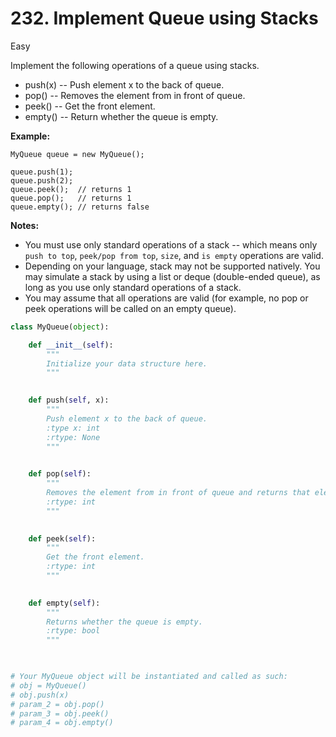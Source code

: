 # 232. Implement Queue using Stacks
Easy

Implement the following operations of a queue using stacks.

- push(x) -- Push element x to the back of queue.
- pop() -- Removes the element from in front of queue.
- peek() -- Get the front element.
- empty() -- Return whether the queue is empty.

**Example:** <br>
```
MyQueue queue = new MyQueue();

queue.push(1);
queue.push(2);  
queue.peek();  // returns 1
queue.pop();   // returns 1
queue.empty(); // returns false
```

**Notes:**
- You must use only standard operations of a stack -- 
which means only `push to top`, `peek/pop from top`, `size`, and `is empty` operations are valid.
- Depending on your language, stack may not be supported natively. 
You may simulate a stack by using a list or deque (double-ended queue), 
as long as you use only standard operations of a stack.
- You may assume that all operations are valid (for example, no pop or peek operations 
will be called on an empty queue).

```python
class MyQueue(object):

    def __init__(self):
        """
        Initialize your data structure here.
        """
        

    def push(self, x):
        """
        Push element x to the back of queue.
        :type x: int
        :rtype: None
        """
        

    def pop(self):
        """
        Removes the element from in front of queue and returns that element.
        :rtype: int
        """
        

    def peek(self):
        """
        Get the front element.
        :rtype: int
        """
        

    def empty(self):
        """
        Returns whether the queue is empty.
        :rtype: bool
        """
        


# Your MyQueue object will be instantiated and called as such:
# obj = MyQueue()
# obj.push(x)
# param_2 = obj.pop()
# param_3 = obj.peek()
# param_4 = obj.empty()
```